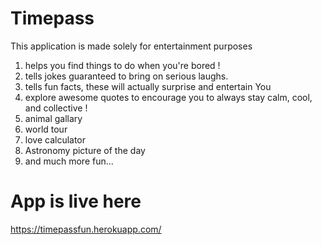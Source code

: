 # Timepass
This application is made solely for entertainment purposes

1) helps you find things to do when you're bored !
2) tells jokes guaranteed to bring on serious laughs.
3) tells fun facts, these will actually surprise and entertain You
4) explore awesome quotes to encourage you to always stay calm, cool, and collective !
5) animal gallary
6) world tour
7) love calculator 
8) Astronomy picture of the day
9) and much more fun...
# App is live here
https://timepassfun.herokuapp.com/
